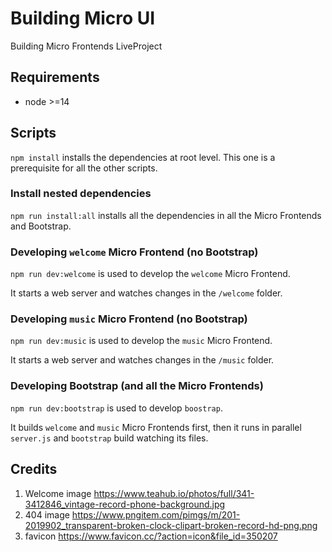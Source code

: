 # Building Micro UI

Building Micro Frontends LiveProject

## Requirements

- node >=14

## Scripts

`npm install` installs the dependencies at root level. This one is a prerequisite for all the other scripts.

### Install nested dependencies

`npm run install:all` installs all the dependencies in all the Micro Frontends and Bootstrap.

### Developing `welcome` Micro Frontend (no Bootstrap)

`npm run dev:welcome` is used to develop the `welcome` Micro Frontend.

It starts a web server and watches changes in the `/welcome` folder.

### Developing `music` Micro Frontend (no Bootstrap)

`npm run dev:music` is used to develop the `music` Micro Frontend.

It starts a web server and watches changes in the `/music` folder.

### Developing Bootstrap (and all the Micro Frontends)

`npm run dev:bootstrap` is used to develop `boostrap`.

It builds `welcome` and `music` Micro Frontends first, then it runs in parallel `server.js` and `bootstrap` build watching its files.

## Credits

1. Welcome image <https://www.teahub.io/photos/full/341-3412846_vintage-record-phone-background.jpg>
2. 404 image <https://www.pngitem.com/pimgs/m/201-2019902_transparent-broken-clock-clipart-broken-record-hd-png.png>
3. favicon <https://www.favicon.cc/?action=icon&file_id=350207>
